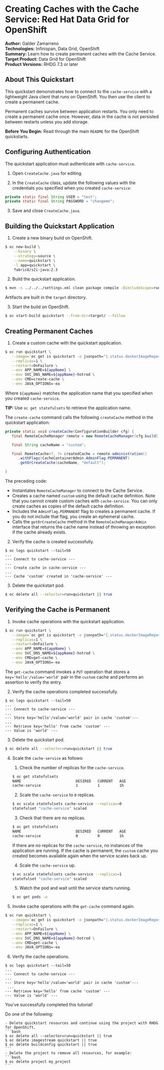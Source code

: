 Creating Caches with the Cache Service: Red Hat Data Grid for OpenShift
=======================================================================
**Author:** Galder Zamarreno  
**Technologies:** Infinispan, Data Grid, OpenShift  
**Summary:** Learn how to create permanent caches with the Cache Service.
**Target Product:** Data Grid for OpenShift  
**Product Versions:** RHDG 7.3 or later

About This Quickstart
---------------------
This quickstart demonstrates how to connect to the `cache-service` with a lightweight Java client that runs on OpenShift. You then use the client to create a permanent cache.

Permanent caches survive between application restarts. You only need to create a permanent cache once. However, data in the cache is not persisted between restarts unless you add storage.

**Before You Begin:** Read through the main `README` for the OpenShift quickstarts.

Configuring Authentication
--------------------------
The quickstart application must authenticate with `cache-service`.

1. Open `CreateCache.java` for editing.

2. In the `CreateCache` class, update the following values with the credentials you specified when you created `cache-service`:
```java
private static final String USER = "test";
private static final String PASSWORD = "changeme";
```

3. Save and close `CreateCache.java`.

Building the Quickstart Application
-----------------------------------
1. Create a new binary build on OpenShift.
```bash
$ oc new-build \
    --binary \
    --strategy=source \
    --name=quickstart \
    -l app=quickstart \
    fabric8/s2i-java:2.3
```

2. Build the quickstart application.
```bash
$ mvn -s ../../../settings.xml clean package compile -DincludeScope=runtime
```
  Artifacts are built in the `target` directory.

3. Start the build on OpenShift.
```bash
$ oc start-build quickstart --from-dir=target/ --follow
```

Creating Permanent Caches
-------------------------
1. Create a custom cache with the quickstart application.
```bash
$ oc run quickstart \
   --image=`oc get is quickstart -o jsonpath="{.status.dockerImageRepository}"` \
   --replicas=1 \
   --restart=OnFailure \
   --env APP_NAME=${appName} \
   --env SVC_DNS_NAME=${appName}-hotrod \
   --env CMD=create-cache \
   --env JAVA_OPTIONS=-ea
```
  Where `${appName}` matches the application name that you specified when you created `cache-service`.

  **TIP:** Use `oc get statefulsets` to retrieve the application name.

  The `create-cache` command calls the following `createCache` method in the quickstart application:

  ```java
  private static void createCache(ConfigurationBuilder cfg) {
     final RemoteCacheManager remote = new RemoteCacheManager(cfg.build());

     final String cacheName = "custom";

     final RemoteCache<?, ?> createdCache = remote.administration()
        .withFlags(CacheContainerAdmin.AdminFlag.PERMANENT)
        .getOrCreateCache(cacheName, "default");

  }
  ```

  The preceding code:
  - Instantiates `RemoteCacheManager` to connect to the Cache Service.
  - Creates a cache named `custom` using the default cache definition. Note that you cannot create custom caches with `cache-service`. You can only create caches as copies of the default cache definition.
  - Includes the `AdminFlag.PERMANENT` flag to creates a permanent cache. If you do not include that flag, you create an ephemeral cache.
  - Calls the `getOrCreateCache` method in the `RemoteCacheManagerAdmin` interface that returns the cache name instead of throwing an exception if the cache already exists.

2. Verify the cache is created successfully.
```
$ oc logs quickstart --tail=50
...
--- Connect to cache-service ---
...
--- Create cache in cache-service ---
...
--- Cache 'custom' created in 'cache-service' ---
```

3. Delete the quickstart pod.
```bash
$ oc delete all --selector=run=quickstart || true
```

Verifying the Cache is Permanent
--------------------------------
1. Invoke cache operations with the quickstart application.
```bash
$ oc run quickstart \
   --image=`oc get is quickstart -o jsonpath="{.status.dockerImageRepository}"` \
   --replicas=1 \
   --restart=OnFailure \
   --env APP_NAME=${appName} \
   --env SVC_DNS_NAME=${appName}-hotrod \
   --env CMD=get-cache \
   --env JAVA_OPTIONS=-ea
```
  The `get-cache` command invokes a `PUT` operation that stores a `key='hello'/value='world'` pair in the `custom` cache and performs an assertion to verify the entry.

2. Verify the cache operations completed successfully.
```
$ oc logs quickstart --tail=50
...
--- Connect to cache-service ---
...
--- Store key='hello'/value='world' pair in cache 'custom'---
...
--- Retrieve key='hello' from cache 'custom' ---
--- Value is 'world' ---
```

3. Delete the quickstart pod.
```bash
$ oc delete all --selector=run=quickstart || true
```

4. Scale the `cache-service` as follows:

    1. Check the number of replicas for the `cache-service`.
    ```bash
    $ oc get statefulsets
    NAME                         DESIRED   CURRENT   AGE
    cache-service                1         1         1h
    ```

    2. Scale the `cache-service` to `0` replicas.
    ```bash
    $ oc scale statefulsets cache-service --replicas=0
    statefulset "cache-service" scaled
    ```

    3. Check that there are no replicas.
    ```bash
    $ oc get statefulsets
    NAME                         DESIRED   CURRENT   AGE
    cache-service                0         0         1h
    ```

    If there are no replicas for the `cache-service`, no instances of the application are running. If the cache is permanent, the `custom` cache you created becomes available again when the service scales back up.

    4. Scale the `cache-service` up.
    ```bash
    $ oc scale statefulsets cache-service --replicas=1
    statefulset "cache-service" scaled
    ```

    5. Watch the pod and wait until the service starts running.
    ```bash
    $ oc get pods -w
    ```

5. Invoke cache operations with the `get-cache` command again.
```bash
$ oc run quickstart \
   --image=`oc get is quickstart -o jsonpath="{.status.dockerImageRepository}"` \
   --replicas=1 \
   --restart=OnFailure \
   --env APP_NAME=${appName} \
   --env SVC_DNS_NAME=${appName}-hotrod \
   --env CMD=get-cache \
   --env JAVA_OPTIONS=-ea
```

6. Verify the cache operations.
```
$ oc logs quickstart --tail=50
...
--- Connect to cache-service ---
...
--- Store key='hello'/value='world' pair in cache 'custom'---
 ...
--- Retrieve key='hello' from cache 'custom' ---
--- Value is 'world' ---
```

  You've successfully completed this tutorial!

  Do one of the following:

    - Delete quickstart resources and continue using the project with RHDG for OpenShift.
    ```bash
    $ oc delete all --selector=run=quickstart || true
    $ oc delete imagestream quickstart || true
    $ oc delete buildconfig quickstart || true
    ```
    - Delete the project to remove all resources, for example:
    ```bash
    $ oc delete project my_project
    ```
